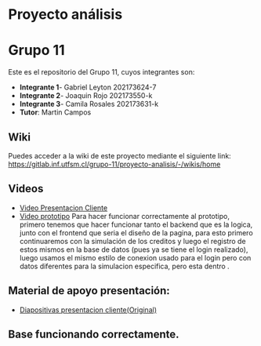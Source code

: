 # Proyecto análisis

# Grupo 11
Este es el repositorio del Grupo 11, cuyos integrantes son:
* **Integrante 1**- Gabriel Leyton 202173624-7
* **Integrante 2**- Joaquin Rojo   202173550-k
* **Integrante 3**- Camila Rosales 202173631-k 
* **Tutor**: Martin Campos

## Wiki

Puedes acceder a la wiki de este proyecto mediante el siguiente link: https://gitlab.inf.utfsm.cl/grupo-11/proyecto-analisis/-/wikis/home

## Videos
* [Video Presentacion Cliente](https://drive.google.com/file/d/1qjFfKDmYmbGe2MRnFKsXgW1qsMdWI0rJ/view?usp=drive_link)
* [Video prototipo](https://drive.google.com/file/d/11XR-QU19eDkSNscHHpVHmtwd1uG2q2O_/view?usp=sharing)
Para hacer funcionar correctamente al prototipo, primero tenemos que hacer funcionar tanto el backend que es la logica, junto con el frontend que seria el diseño de la pagina, para esto primero continuaremos con la simulación de los creditos y luego el registro de estos mismos en la base de datos (pues ya se tiene el login realizado), luego usamos el mismo estilo de conexion usado para el login pero con datos diferentes para la simulacion especifica, pero esta dentro .

## Material de apoyo presentación:
* [Diapositivas presentacion cliente(Original)](https://docs.google.com/presentation/d/1cDPqzwzyW2dZeLXzm8rNzM5JfC-VozjF/edit?usp=drive_link&ouid=108713243959893085234&rtpof=true&sd=true)

## Base funcionando correctamente.


